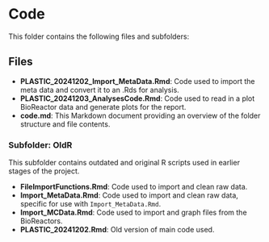 # Code

This folder contains the following files and subfolders:

## Files

- **PLASTIC_20241202_Import_MetaData.Rmd**: Code used to import the meta data and convert it to an .Rds for analysis.
- **PLASTIC_20241203_AnalysesCode.Rmd**: Code used to read in a plot BioReactor data and generate plots for the report.
- **code.md**: This Markdown document providing an overview of the folder structure and file contents.

### Subfolder: OldR

This subfolder contains outdated and original R scripts used in earlier stages of the project.

- **FileImportFunctions.Rmd**: Code used to import and clean raw data.
- **Import_MetaData.Rmd**: Code used to import and clean raw data, specific for use with `Import_MetaData.Rmd`.
- **Import_MCData.Rmd**: Code used to import and graph files from the BioReactors.
- **PLASTIC_20241202.Rmd**: Old version of main code used.
